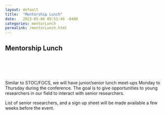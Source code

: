 ```yaml
---
layout: default
title:  "Mentorship Lunch"
date:   2023-05-06 09:51:46 -0400
categories: mentorLunch
permalink: /mentorLunch.html
---
```


<h2>Mentorship Lunch</h2>

<div style="padding-top: 60px;"></div>

Similar to STOC/FOCS, we will have junior/senior lunch meet-ups Monday to Thursday during the conference. The goal is to give opportunities to young researchers in our field to interact with senior researchers. 

List of senior researchers, and a sign up sheet will be made available a few weeks before the event. 

<iframe src="" width="800" height="600" frameborder="0" marginheight="0" marginwidth="0"></iframe>


<div style="padding-bottom: 60px;"></div>
